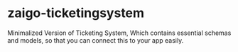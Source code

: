 # zaigo-ticketingsystem
Minimalized Version of Ticketing System, Which contains essential schemas and models, so that you can connect this to your app easily.
